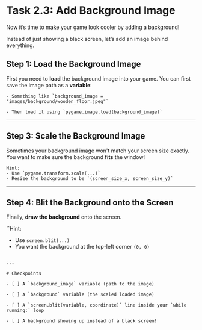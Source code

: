 # Task 2.3: Add Background Image

Now it’s time to make your game look cooler by adding a background!

Instead of just showing a black screen, let’s add an image behind everything.

## Step 1: Load the Background Image

First you need to **load** the background image into your game.
You can first save the image path as a **variable**:

```Hint:
- Something like `background_image = "images/background/wooden_floor.jpeg"`

- Then load it using `pygame.image.load(background_image)`
```
---

## Step 3: Scale the Background Image

Sometimes your background image won't match your screen size exactly.  
You want to make sure the background **fits** the window!

```
Hint:
- Use `pygame.transform.scale(...)`
- Resize the background to be `(screen_size_x, screen_size_y)`
```
---

## Step 4: Blit the Background onto the Screen

Finally, **draw the background** onto the screen.

``Hint:
- Use `screen.blit(...)`
- You want the background at the top-left corner `(0, 0)`
 ```

---

# Checkpoints

- [ ] A `background_image` variable (path to the image)

- [ ] A `background` variable (the scaled loaded image)

- [ ] A `screen.blit(variable, coordinate)` line inside your `while running:` loop

- [ ] A background showing up instead of a black screen!
